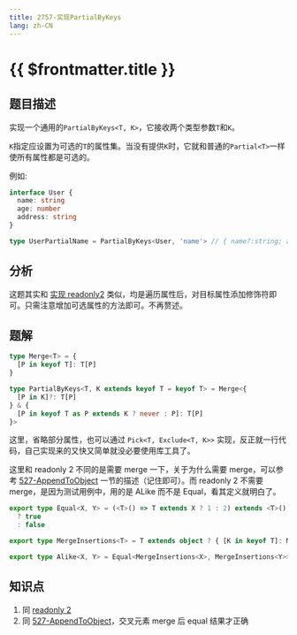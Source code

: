 ```yaml
---
title: 2757-实现PartialByKeys
lang: zh-CN
---
```


# {{ $frontmatter.title }}

## 题目描述

实现一个通用的`PartialByKeys<T, K>`，它接收两个类型参数`T`和`K`。

`K`指定应设置为可选的`T`的属性集。当没有提供`K`时，它就和普通的`Partial<T>`一样使所有属性都是可选的。

例如:

```ts
interface User {
  name: string
  age: number
  address: string
}

type UserPartialName = PartialByKeys<User, 'name'> // { name?:string; age:number; address:string }
```

## 分析

这题其实和 [实现 readonly2](/docs/medium/8-Readonly2.md) 类似，均是遍历属性后，对目标属性添加修饰符即可。只需注意增加可选属性的方法即可。不再赘述。

## 题解

```ts
type Merge<T> = {
  [P in keyof T]: T[P]
}

type PartialByKeys<T, K extends keyof T = keyof T> = Merge<{
  [P in K]?: T[P]
} & {
  [P in keyof T as P extends K ? never : P]: T[P]
}>
```

这里，省略部分属性，也可以通过 `Pick<T, Exclude<T, K>>` 实现，反正就一行代码，自己实现来的又快又简单就没必要使用库工具了。

这里和 readonly 2 不同的是需要 merge 一下，关于为什么需要 merge，可以参考 [527-AppendToObject](/docs/medium/527-AppendToObject.md) 一节的描述（记住即可）。而 readonly 2 不需要 merge，是因为测试用例中，用的是 ALike 而不是 Equal，看其定义就明白了。

```ts
export type Equal<X, Y> = (<T>() => T extends X ? 1 : 2) extends <T>() => T extends Y ? 1 : 2
  ? true
  : false

export type MergeInsertions<T> = T extends object ? { [K in keyof T]: MergeInsertions<T[K]> } : T

export type Alike<X, Y> = Equal<MergeInsertions<X>, MergeInsertions<Y>>
```

## 知识点

1. 同 [readonly 2](/docs/medium/8-Readonly2.md)
2. 同 [527-AppendToObject](/docs/medium/527-AppendToObject.md)，交叉元素 merge 后 equal 结果才正确


